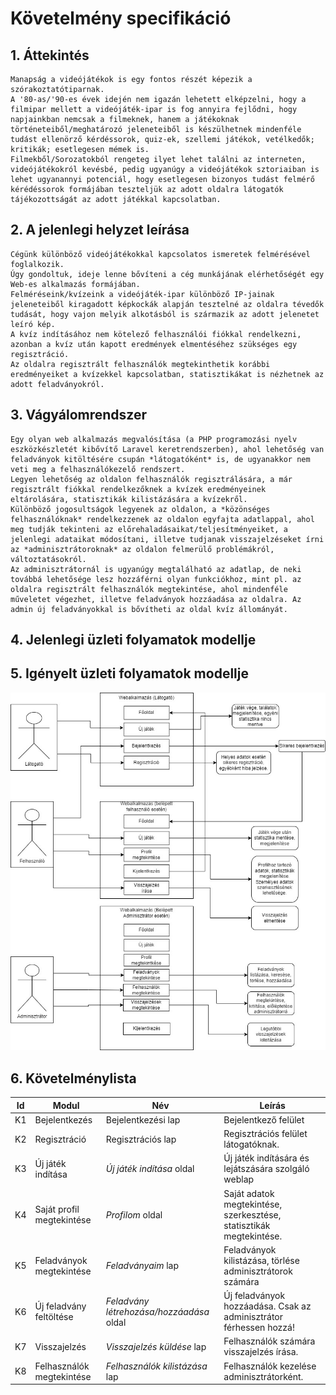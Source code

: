 # Követelmény specifikáció

## 1. Áttekintés

    Manapság a videójátékok is egy fontos részét képezik a szórakoztatótiparnak. 
    A '80-as/'90-es évek idején nem igazán lehetett elképzelni, hogy a filmipar mellett a videójáték-ipar is fog annyira fejlődni, hogy napjainkban nemcsak a filmeknek, hanem a játékoknak történeteiből/meghatározó jeleneteiből is készülhetnek mindenféle tudást ellenörző kérdéssorok, quiz-ek, szellemi játékok, vetélkedők; kritikák; esetlegesen mémek is.
    Filmekből/Sorozatokból rengeteg ilyet lehet találni az interneten, videójátékokról kevésbé, pedig ugyanúgy a videójátékok sztoriaiban is lehet ugyanannyi potenciál, hogy esetlegesen bizonyos tudást felmérő kérédéssorok formájában teszteljük az adott oldalra látogatók tájékozottságát az adott játékkal kapcsolatban.

## 2. A jelenlegi helyzet leírása

    Cégünk különböző videójátékokkal kapcsolatos ismeretek felmérésével foglalkozik.
    Úgy gondoltuk, ideje lenne bővíteni a cég munkájának elérhetőségét egy Web-es alkalmazás formájában.
    Felméréseink/kvízeink a videójáték-ipar különböző IP-jainak jeleneteiből kiragadott képkockák alapján tesztelné az oldalra tévedők tudását, hogy vajon melyik alkotásból is származik az adott jelenetet leíró kép. 
    A kvíz indításához nem kötelező felhasználói fiókkal rendelkezni, azonban a kvíz után kapott eredmények elmentéséhez szükséges egy regisztráció.
    Az oldalra regisztrált felhasználók megtekinthetik korábbi eredményeiket a kvízekkel kapcsolatban, statisztikákat is nézhetnek az adott feladványokról.

## 3. Vágyálomrendszer

    Egy olyan web alkalmazás megvalósítása (a PHP programozási nyelv eszközkészletét kibővítő Laravel keretrendszerben), ahol lehetőség van feladványok kitöltésére csupán *látogatóként* is, de ugyanakkor nem veti meg a felhasználókezelő rendszert.
    Legyen lehetőség az oldalon felhasználók regisztrálására, a már regisztrált fiókkal rendelkezőknek a kvízek eredményeinek eltárolására, statisztikák kilistázására a kvízekről.
    Különböző jogosultságok legyenek az oldalon, a *közönséges felhasználóknak* rendelkezzenek az oldalon egyfajta adatlappal, ahol meg tudják tekinteni az előrehaladásaikat/teljesítményeiket, a jelenlegi adataikat módosítani, illetve tudjanak visszajelzéseket írni az *adminisztrátoroknak* az oldalon felmerülő problémákról, változtatásokról.
    Az adminisztrátornál is ugyanúgy megtalálható az adatlap, de neki továbbá lehetősége lesz hozzáférni olyan funkciókhoz, mint pl. az oldalra regisztrált felhasználók megtekintése, ahol mindenféle műveletet végezhet, illetve feladványok hozzáadása az oldalra. Az admin új feladványokkal is bővítheti az oldal kvíz állományát.

## 4. Jelenlegi üzleti folyamatok modellje

## 5. Igényelt üzleti folyamatok modellje

![Image](Képek/uzleti_folyamatok.jpg)

## 6. Követelménylista

| Id | Modul | Név | Leírás |
| :---: | --- | --- | --- |
| K1 | Bejelentkezés | Bejelentkezési lap | Bejelentkező felület |
| K2 | Regisztráció | Regisztrációs lap |Regisztrációs felület látogatóknak. |
| K3 | Új játék indítása | *Új játék indítása* oldal | Új játék indítására és lejátszására szolgáló weblap |
| K4 | Saját profil megtekintése | *Profilom* oldal | Saját adatok megtekintése, szerkesztése, statisztikák megtekintése. |
| K5 | Feladványok megtekintése | *Feladványaim* lap | Feladványok kilistázása, törlése adminisztrátorok számára |
| K6 | Új feladvány feltöltése | *Feladvány létrehozása/hozzáadása* oldal | Új feladványok hozzáadása. Csak az adminisztrátor férhessen hozzá! |
| K7 | Visszajelzés | *Visszajelzés küldése* lap | Felhasználók számára visszajelzés írása. |
| K8 | Felhasználók megtekintése | *Felhasználók kilistázása* lap | Felhasználók kezelése adminisztrátorként. |